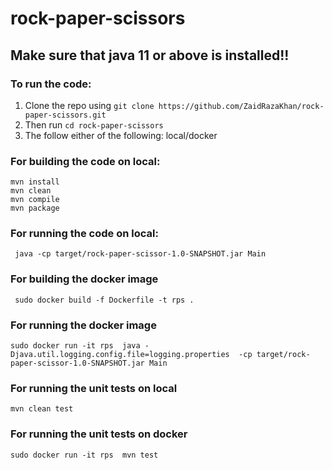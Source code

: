 # rock-paper-scissors


## Make sure that java 11 or above is installed!!

### To run the code:
1. Clone the repo using ```git clone https://github.com/ZaidRazaKhan/rock-paper-scissors.git```
2. Then run ```cd rock-paper-scissors```
3. The follow either of the following: local/docker 

### For building the code on local:
```mvn install```
<br>
```mvn clean```
<br>
```mvn compile```
<br>
```mvn package```
<br>
### For running the code on local:
``` java -cp target/rock-paper-scissor-1.0-SNAPSHOT.jar Main```


### For building the docker image
```
 sudo docker build -f Dockerfile -t rps .
```

### For running the docker image
```
sudo docker run -it rps  java -Djava.util.logging.config.file=logging.properties  -cp target/rock-paper-scissor-1.0-SNAPSHOT.jar Main
```


### For running the unit tests on local
``` mvn clean test ```

### For running the unit tests on docker
```
sudo docker run -it rps  mvn test
```